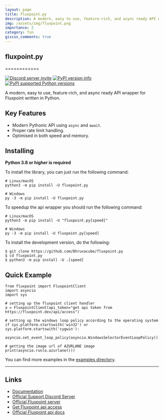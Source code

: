 ```yaml
---
layout: page
title: Fluxpoint.py
description: A modern, easy to use, feature-rich, and async ready API wrapper for Fluxpoint written in Python.
img: /assets/img/fluxpoint.png
importance: 2
category: fun
giscus_comments: true
---
```


## fluxpoint.py

============

[![Discord server invite](https://discord.com/api/guilds/920190307595874304/embed.png)](https://discord.gg/vfXHwS3nmQ) [![PyPI version info](https://img.shields.io/pypi/v/fluxpoint.py.svg)](https://pypi.python.org/pypi/fluxpoint.py) [![PyPI supported Python versions](https://img.shields.io/pypi/pyversions/fluxpoint.py.svg)](https://pypi.python.org/pypi/fluxpoint.py)

A modern, easy to use, feature-rich, and async ready API wrapper for
Fluxpoint written in Python.

## Key Features

- Modern Pythonic API using `async` and `await`.
- Proper rate limit handling.
- Optimised in both speed and memory.

## Installing

**Python 3.8 or higher is required**

To install the library, you can just run the following command:

```{.sh}
# Linux/macOS
python3 -m pip install -U fluxpoint.py

# Windows
py -3 -m pip install -U fluxpoint.py
```

To speedup the api wrapper you should run the following command:

```{.sh}
# Linux/macOS
python3 -m pip install -U "fluxpoint.py[speed]"

# Windows
py -3 -m pip install -U fluxpoint.py[speed]
```

To install the development version, do the following:

```{.sh}
$ git clone https://github.com/Dhruvacube/fluxpoint.py
$ cd fluxpoint.py
$ python3 -m pip install -U .[speed]
```

## Quick Example

```{.py}
from fluxpoint import FluxpointClient
import asyncio
import sys

# setting up the fluxpoint client handler
a = FluxpointClient(api_token="get api token from https://fluxpoint.dev/api/access")

# setting up the windows loop policy according to the operating system
if sys.platform.startswith('win32') or sys.platform.startswith('cygwin'):
    asyncio.set_event_loop_policy(asyncio.WindowsSelectorEventLoopPolicy())

# getting the image url of AZURLANE image
print(asyncio.run(a.azurlane()))
```

You can find more examples in the [examples
directory](https://github.com/Dhruvacube/fluxpoint.py/tree/master/examples).

---

## Links

- [Documentation](https://fluxpointpy.readthedocs.io/en/latest/)
- [Official Support Discord Server](https://discord.gg/vfXHwS3nmQ)
- [Official Fluxpoint server](https://discord.gg/fluxpoint)
- [Get Fluxpoint api access](https://fluxpoint.dev/api/access)
- [Official Fluxpoint api docs](https://docs.fluxpoint.dev/api)
